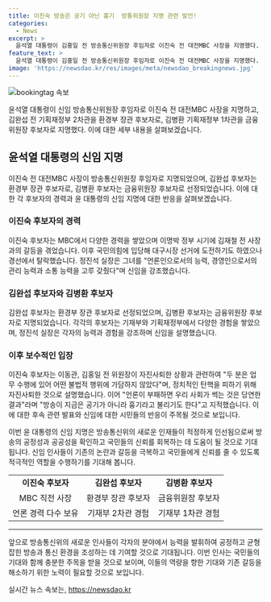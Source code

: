 ```yaml
---
title: 이진숙 방송은 공기 아닌 흉기  방통위원장 지명 관련 발언!
categories:
  - News
excerpt: >
  윤석열 대통령이 김홍일 전 방송통신위원장 후임자로 이진숙 전 대전MBC 사장을 지명했다. 김전 위원장의 자진사퇴 후 2일만에 발표되었으며, 김완섭, 김병환을 각각 환경부 장관, 금융위원장 후보자로 발탁했다. 이진숙은 MBC 국제부장 출신으로, 윤 대통령에게 근무한 경력을 가지고 있으며, 방송통신위 운영을 개선하고 공정성을 확보할 것으로 예상된다. 그녀는 공영방송의 독립성을 강조하며 노동조합원 다수 참여 문제에 대해 언급하고 있다.
feature_text: >
  윤석열 대통령이 김홍일 전 방송통신위원장 후임자로 이진숙 전 대전MBC 사장을 지명했다. 김전 위원장의 자진사퇴 후 2일만에 발표되었으며, 김완섭, 김병환을 각각 환경부 장관, 금융위원장 후보자로 발탁했다. 이진숙은 MBC 국제부장 출신으로, 윤 대통령에게 근무한 경력을 가지고 있으며, 방송통신위 운영을 개선하고 공정성을 확보할 것으로 예상된다. 그녀는 공영방송의 독립성을 강조하며 노동조합원 다수 참여 문제에 대해 언급하고 있다.
image: 'https://newsdao.kr/res/images/meta/newsdao_breakingnews.jpg'
---
```


<p><img src="https://newsdao.kr/res/images/meta/newsdao_breakingnews.jpg" alt="bookingtag 속보" /></p>

<p data-ke-size="size16">윤석열 대통령이 신임 방송통신위원장 후임자로 이진숙 전 대전MBC 사장을 지명하고, 김완섭 전 기획재정부 2차관을 환경부 장관 후보자로, 김병환 기획재정부 1차관을 금융위원장 후보자로 지명했다. 이에 대한 세부 내용을 살펴보겠습니다.</p>

<h2 data-ke-size="size26">윤석열 대통령의 신임 지명</h2>

<p data-ke-size="size16">이진숙 전 대전MBC 사장이 방송통신위원장 후임자로 지명되었으며, 김완섭 후보자는 환경부 장관 후보자로, 김병환 후보자는 금융위원장 후보자로 선정되었습니다. 이에 대한 각 후보자의 경력과 윤 대통령의 신임 지명에 대한 반응을 살펴보겠습니다.</p>

<h3 data-ke-size="size22">이진숙 후보자의 경력</h3>

<p data-ke-size="size16">이진숙 후보자는 MBC에서 다양한 경력을 쌓았으며 이명박 정부 시기에 김재철 전 사장과의 갈등을 겪었습니다. 이후 국민의힘에 입당해 대구시장 선거에 도전하기도 하였으나 경선에서 탈락했습니다. 정진석 실장은 그녀를 "언론인으로서의 능력, 경영인으로서의 관리 능력과 소통 능력을 고루 갖췄다"며 신임을 강조했습니다.</p>

<h3 data-ke-size="size22">김완섭 후보자와 김병환 후보자</h3>

<p data-ke-size="size16">김완섭 후보자는 환경부 장관 후보자로 선정되었으며, 김병환 후보자는 금융위원장 후보자로 지명되었습니다. 각각의 후보자는 기재부와 기획재정부에서 다양한 경험을 쌓았으며, 정진석 실장은 각자의 능력과 경험을 강조하며 신임을 설명했습니다.</p>

<h3 data-ke-size="size22">이후 보수적인 입장</h3>

<p data-ke-size="size16">이진숙 후보자는 이동관, 김홍일 전 위원장이 자진사퇴한 상황과 관련하여 "두 분은 업무 수행에 있어 어떤 불법적 행위에 가담하지 않았다"며, 정치적인 탄핵을 피하기 위해 자진사퇴한 것으로 설명했습니다. 이어 "언론이 부패하면 우리 사회가 썩는 것은 당연한 결과"라며 "방송이 지금은 공기가 아니라 흉기라고 불리기도 한다"고 지적했습니다. 이에 대한 후속 관련 발표와 신임에 대한 시민들의 반응이 주목될 것으로 보입니다.</p>

<p data-ke-size="size16">이번 윤 대통령의 신임 지명은 방송통신위의 새로운 인재들이 적정하게 인선됨으로써 방송의 공정성과 공공성을 확인하고 국민들의 신뢰를 회복하는 데 도움이 될 것으로 기대됩니다. 신임 인사들이 기존의 논란과 갈등을 극복하고 국민들에게 신뢰를 줄 수 있도록 적극적인 역할을 수행하기를 기대해 봅니다.</p>

<table>
  <tr>
    <td style="text-align: center; height: 17px;"><b>이진숙 후보자</b></td>
    <td style="text-align: center; height: 17px;"><b>김완섭 후보자</b></td>
    <td style="text-align: center; height: 17px;"><b>김병환 후보자</b></td>
  </tr>
  <tr>
    <td style="text-align: center; height: 17px;">MBC 직전 사장</td>
    <td style="text-align: center; height: 17px;">환경부 장관 후보자</td>
    <td style="text-align: center; height: 17px;">금융위원장 후보자</td>
  </tr>
  <tr>
    <td style="text-align: center; height: 17px;">언론 경력 다수 보유</td>
    <td style="text-align: center; height: 17px;">기재부 2차관 경험</td>
    <td style="text-align: center; height: 17px;">기재부 1차관 경험</td>
  </tr>
</table>

<hr>

<p data-ke-size="size16">앞으로 방송통신위의 새로운 인사들이 각자의 분야에서 능력을 발휘하여 공정하고 균형 잡힌 방송과 통신 환경을 조성하는 데 기여할 것으로 기대됩니다. 이번 인사는 국민들의 기대와 함께 충분한 주목을 받을 것으로 보이며, 이들의 역량을 향한 기대와 기존 갈등을 해소하기 위한 노력이 필요할 것으로 보입니다.</p>
실시간 뉴스 속보는, <a href="https://newsdao.kr" rel="dofollow">https://newsdao.kr</a>


